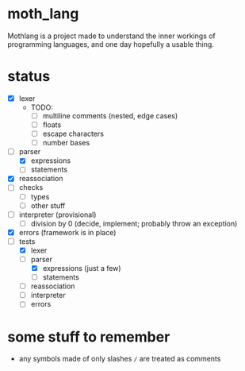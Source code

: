 # moth_lang
Mothlang is a project made to understand the inner workings of programming languages, and one day hopefully a usable thing.

# status
- [x] lexer
  - TODO:
    - [ ] multiline comments (nested, edge cases)
    - [ ] floats
    - [ ] escape characters
    - [ ] number bases
- [ ] parser
  - [x] expressions
  - [ ] statements
- [x] reassociation
- [ ] checks
  - [ ] types
  - [ ] other stuff
- [ ] interpreter (provisional)
  - [ ] division by 0 (decide, implement; probably throw an exception)
- [x] errors (framework is in place)
- [ ] tests
  - [x] lexer
  - [ ] parser
    - [x] expressions (just a few)
    - [ ] statements
  - [ ] reassociation
  - [ ] interpreter
  - [ ] errors
  
# some stuff to remember
- any symbols made of only slashes `/` are treated as comments

